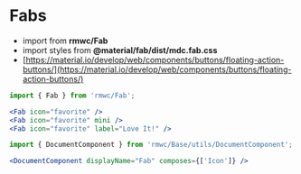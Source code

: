 # Fabs

- import from **rmwc/Fab**  
- import styles from **@material/fab/dist/mdc.fab.css**
- [https://material.io/develop/web/components/buttons/floating-action-buttons/](https://material.io/develop/web/components/buttons/floating-action-buttons/)

```jsx render
import { Fab } from 'rmwc/Fab';

<Fab icon="favorite" />
<Fab icon="favorite" mini />
<Fab icon="favorite" label="Love It!" />
```

```jsx renderOnly
import { DocumentComponent } from 'rmwc/Base/utils/DocumentComponent';

<DocumentComponent displayName="Fab" composes={['Icon']} />
```

